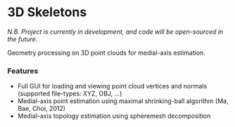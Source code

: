 # 3D Skeletons

_N.B. Project is currently in development, and code will be open-sourced in the future._

Geometry processing on 3D point clouds for medial-axis estimation.

### Features
* Full GUI for loading and viewing point cloud vertices and normals (supported file-types: XYZ, OBJ, ...)
* Medial-axis point estimation using maximal shrinking-ball algorithm (Ma, Bae, Choi, 2012)
* Medial-axis topology estimation using spheremesh decomposition
